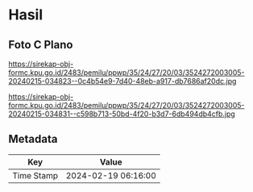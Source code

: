 # Hasil

## Foto C Plano

https://sirekap-obj-formc.kpu.go.id/2483/pemilu/ppwp/35/24/27/20/03/3524272003005-20240215-034823--0c4b54e9-7d40-48eb-a917-db7686af20dc.jpg

https://sirekap-obj-formc.kpu.go.id/2483/pemilu/ppwp/35/24/27/20/03/3524272003005-20240215-034831--c598b713-50bd-4f20-b3d7-6db494db4cfb.jpg


## Metadata

| Key        | Value               |
| ---------- | ------------------- |
| Time Stamp | 2024-02-19 06:16:00 |



